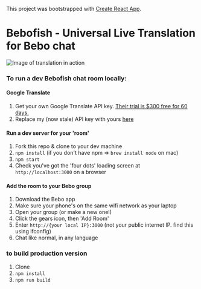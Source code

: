 This project was bootstrapped with [Create React App](https://github.com/facebookincubator/create-react-app).

# Bebofish - Universal Live Translation for Bebo chat

![Image of translation in action](http://i.imgur.com/E14PPI3.jpg)

### To run a dev Bebofish chat room locally:

#### Google Translate
1. Get your own Google Translate API key. [Their trial is $300 free for 60 days.](https://cloud.google.com/translate/)
2. Replace my (now stale) API key with yours [here](https://github.com/staringispolite/bebofish/blob/master/src/js/components/chat-list.jsx#L161)

#### Run a dev server for your 'room'
1. Fork this repo & clone to your dev machine
2. `npm install` (if you don't have npm => `brew install node` on mac)
3. `npm start`
4. Check you've got the 'four dots' loading screen at `http://localhost:3000` on a browser

#### Add the room to your Bebo group
1. Download the Bebo app
2. Make sure your phone's on the same wifi network as your laptop
3. Open your group (or make a new one!)
4. Click the gears icon, then 'Add Room'
5. Enter `http://{your local IP}:3000` (not your public internet IP. find this using ifconfig)
6. Chat like normal, in any language

### to build production version

1. Clone
2. `npm install`
3. `npm run build`
